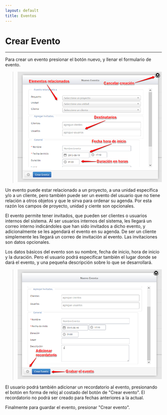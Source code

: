```yaml
---
layout: default
title: Eventos
---
```


# Crear Evento
---------------------------------------

  Para crear un evento presionar el botón nuevo, y llenar el formulario de evento.
  >![Crear evento](/images/evento1.png)

  Un evento puede estar relacionado a un proyecto, a una unidad específica y/o a un cliente, pero también puede ser un evento del usuario que no tiene relación a otros objetos y que le sirva para ordenar su agenda. Por esta razón los campos de proyecto, unidad y ciente son opcionales.

  El evento permite tener invitados, que pueden ser clientes o usuarios internos del sistema. Al ser usuarios internos del sistema, les llegará un correo interno indicándoles que han sido invitados a dicho evento, y adicionalmente se les agendará el evento en su agenda. De ser un cliente simplemente les llegará un correo de invitación al evento. Las invitaciones son datos opcionales.

  Los datos básicos del evento son su nombre, fecha de inicio, hora de inicio y la duración. Pero el usuario podrá especificar también el lugar donde se dará el evento, y una pequeña descripción sobre lo que se desarrollará.
  >![Crear evento](/images/evento2.png)

  El usuario podrá también adicionar un recordatorio al evento, presionando el botón en forma de reloj al costado del botón de "Crear evento". El recordatorio no podrá ser creado para fechas anteriores a la actual. 

  Finalmente para guardar el evento, presionar "Crear evento".